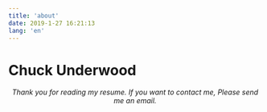 ```yaml
---
title: 'about'
date: 2019-1-27 16:21:13
lang: 'en'
---
```


# Chuck Underwood

<div align="center">

_Thank you for reading my resume. If you want to contact me, Please send me an email._

</div>
